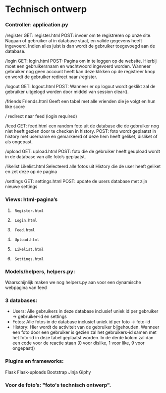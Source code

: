 # Technisch ontwerp

### Controller: application.py

/register
GET:     register.html
POST:    invoer om te registreren op onze site. Nagaan of gebruiker al in database staat, en valide gegevens heeft ingevoerd. Indien alles juist is dan wordt de gebruiker toegevoegd aan de database.

/login
GET:    login.html
POST: Pagina om in te loggen op de website. Hierbij moet een gebruikersnaam en wachtwoord ingevoerd worden.  Wanneer gebruiker nog geen account heeft kan deze klikken op de registreer knop en wordt de gebruiker redirect naar /register.

/logout
GET:    logout.html
POST:    Wanneer er op logout wordt geklikt zal de gebruiker uitgelogd worden door middel van session clear().

/friends
Friends.html
Geeft een tabel met alle vrienden die je volgt en hun like score

/
redirect naar feed (login required)

/feed
GET: feed.html een random foto uit de database die de gebruiker nog niet heeft gezien door te checken in history.
POST: foto wordt geplaatst in history met username en gemarkeerd of deze hem heeft geliket, disliket of als ongepast.

/upload
GET: upload.html
POST: foto die de gebruiker heeft geupload wordt in de database van alle foto’s geplaatst.

/likelist
Likelist.html
Selecteerd alle fotos uit History die de user heeft geliket en zet deze op de pagina

/settings
GET: settings.html
POST: update de users database met zijn nieuwe settings
### Views: html-pagina’s
1.      Register.html
2.      Login.html
3.      Feed.html
4.      Upload.html
5.      Likelist.html
6.      Settings.html

### Models/helpers, helpers.py:
Waarschijnlijk maken we nog helpers.py aan voor een dynamische webpagina van feed


### 3 databases:
- Users: Alle gebruikers in deze database inclusief uniek id per gebruiker -> gebruiker-id en settings
- Fotos: Alle fotos in de database inclusief uniek id per foto -> foto-id
- History: Hier wordt de activiteit van de gebruiker bijgehouden. Wanneer een foto door een gebruiker is gezien zal het gebruikers-id samen met het foto-id in deze tabel geplaatst worden. In de derde kolom zal dan een code voor de reactie staan (0 voor dislike, 1 voor like, 9 voor ongepast))


### Plugins en frameworks:
Flask
Flask-uploads
Bootstrap
Jinja
Giphy


### Voor de foto’s: "foto's technisch ontwerp".



